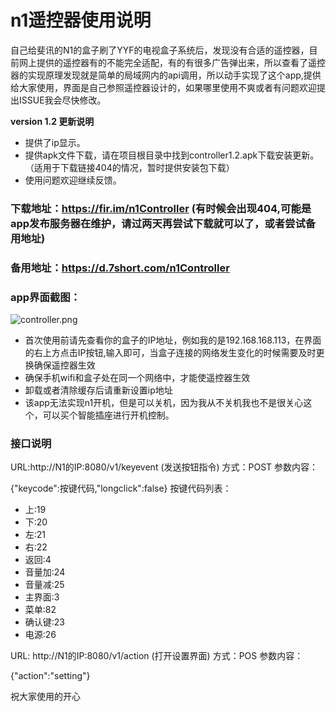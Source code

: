 # n1遥控器使用说明

自己给斐讯的N1的盒子刷了YYF的电视盒子系统后，发现没有合适的遥控器，目前网上提供的遥控器有的不能完全适配，有的有很多广告弹出来，所以查看了遥控器的实现原理发现就是简单的局域网内的api调用，所以动手实现了这个app,提供给大家使用，界面是自己参照遥控器设计的，如果哪里使用不爽或者有问题欢迎提出ISSUE我会尽快修改。

 **version 1.2 更新说明** 
 - 提供了ip显示。
 - 提供apk文件下载，请在项目根目录中找到controller1.2.apk下载安装更新。（适用于下载链接404的情况，暂时提供安装包下载）
 - 使用问题欢迎继续反馈。

### 下载地址：https://fir.im/n1Controller (有时候会出现404,可能是app发布服务器在维护，请过两天再尝试下载就可以了，或者尝试备用地址)
### 备用地址：https://d.7short.com/n1Controller

### app界面截图：

![controller.png](https://i.loli.net/2020/02/01/8Zzf6aTSr1MAWiv.png)

- 首次使用前请先查看你的盒子的IP地址，例如我的是192.168.168.113，在界面的右上方点击IP按钮,输入即可，当盒子连接的网络发生变化的时候需要及时更换确保遥控器生效
- 确保手机wifi和盒子处在同一个网络中，才能使遥控器生效
- 卸载或者清除缓存后请重新设置ip地址
- 该app无法实现n1开机，但是可以关机，因为我从不关机我也不是很关心这个，可以买个智能插座进行开机控制。


### 接口说明

URL:http://N1的IP:8080/v1/keyevent  (发送按钮指令)
方式：POST
参数内容：

{"keycode":按键代码,"longclick":false}
按键代码列表：

- 上:19
- 下:20
- 左:21
- 右:22
- 返回:4
- 音量加:24
- 音量减:25
- 主界面:3
- 菜单:82
- 确认键:23
- 电源:26

URL: http://N1的IP:8080/v1/action (打开设置界面)
方式：POS
参数内容：

{"action":"setting"}


祝大家使用的开心